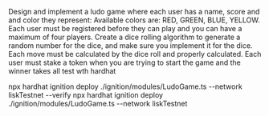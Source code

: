 Design and implement a ludo game where each user has a name, score and and color they represent: Available colors are: RED, GREEN, BLUE, YELLOW.
Each user must be registered before they can play and you can have a maximum of four players.
Create a dice rolling algorithm to generate a random number for the dice, and make sure you implement it for the dice.
Each move must be calculated by the dice roll and properly calculated.
Each user must stake a token when you are trying to start the game and the winner takes all
test wth hardhat


npx hardhat ignition deploy ./ignition/modules/LudoGame.ts --network liskTestnet --verify
npx hardhat ignition deploy ./ignition/modules/LudoGame.ts --network liskTestnet 
